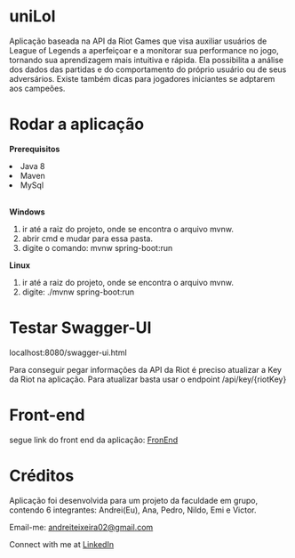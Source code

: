 # uniLol
Aplicação baseada na API da Riot Games que visa auxiliar usuários de League of Legends a aperfeiçoar e a monitorar sua performance no jogo, tornando sua aprendizagem mais intuitiva e rápida. Ela possibilita a análise dos dados das partidas e do comportamento do próprio usuário ou de seus adversários. Existe também dicas para jogadores iniciantes se adptarem aos campeões.

# Rodar a aplicação

<b>Prerequisitos</b>
  <li>Java 8</li>
  <li>Maven</li>
  <li>MySql</li>
  
 <br>

<b>Windows</b>
1. ir até a raiz do projeto, onde se encontra o arquivo mvnw.
2. abrir cmd e mudar para essa pasta.
3. digite o comando: mvnw spring-boot:run

<b>Linux</b>
1. ir até a raiz do projeto, onde se encontra o arquivo mvnw.
2. digite: ./mvnw spring-boot:run


# Testar Swagger-UI
localhost:8080/swagger-ui.html

Para conseguir pegar informações da API da Riot é preciso atualizar a Key da Riot na aplicação. Para atualizar basta usar o endpoint /api/key/{riotKey}

# Front-end

segue link do front end da aplicação: <a href="https://github.com/andrey02/uniLol-client">FronEnd</a>

# Créditos
Aplicação foi desenvolvida para um projeto da faculdade em grupo, contendo 6 integrantes: Andrei(Eu), Ana, Pedro, Nildo, Emi e Victor.

Email-me: andreiteixeira02@gmail.com

Connect with me at <a href="https://www.linkedin.com/in/andrei-teixeira-852b8211a/">LinkedIn</a>
